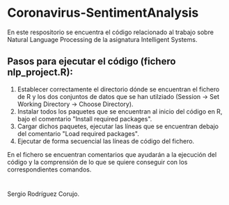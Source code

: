 # Coronavirus-SentimentAnalysis

En este respositorio se encuentra el código relacionado al trabajo sobre Natural Language Processing de la asignatura Intelligent Systems.

## Pasos para ejecutar el código (fichero nlp_project.R):

1. Establecer correctamente el directorio dónde se encuentran el fichero de R y los dos conjuntos de datos que se han utilziado (Session -> Set Working Directory -> Choose Directory).
2. Instalar todos los paquetes que se encuentran al inicio del código en R, bajo el comentario "Install required packages".
3. Cargar dichos paquetes, ejecutar las líneas que se encuentran debajo del comentario "Load required packages".
4. Ejecutar de forma secuencial las líneas de código del fichero.

En el fichero se encuentran comentarios que ayudarán a la ejecución del código y la comprensión de lo que se quiere conseguir con los correspondientes comandos.
#
#
Sergio Rodríguez Corujo.
